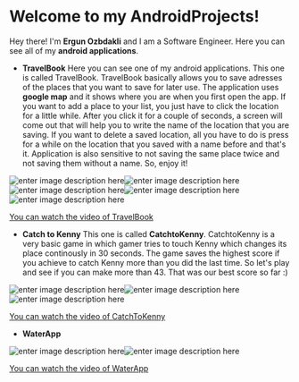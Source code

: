 ﻿# Welcome to my AndroidProjects!

Hey there! I'm **Ergun Ozbdakli** and I am a Software Engineer. Here you can see all of my **android applications**.

- **TravelBook**
 Here you can see one of my android applications. This one is called TravelBook. TravelBook basically allows you to save adresses of the places that you want to save for later use. The application uses **google map** and it shows where you are when you first open the app. If you want to add a place to your list, you just have to click the location for a little while. After you click it for a couple of seconds, a screen will come out that will help you to write the name of the location that you are saving. If you want to delete a saved location, all you have to do is press for a while on the location that you saved with a name before and that's it. Application is also sensitive to not saving the same place twice and not saving them without a name. So, enjoy it!

![enter image description here](https://lh3.googleusercontent.com/InkszaFcVZKyoBXRa7m54Glx6aTeZv_2_Rw-1snfLbRX3pMpDlEpFc3qpeLoFj9jQMVxf1-2R1il)![enter image description here](https://lh3.googleusercontent.com/WCD1HlKu3kvaAry66-C9M_M1Cy5jYQ2U4sDdUVT1jm10u3JoVg3B5lXHk5bD9hO4zgjNg85iZvpC)![enter image description here](https://lh3.googleusercontent.com/2IlVay0O-Vx90tD8BOzLpgoyUyw7h9K5m4xTbKiQ8rz9J6pXZKsQjCziNkCeDqSFDPdfMPu39fSC)![enter image description here](https://lh3.googleusercontent.com/GiuqaxjHCWQpnAZ_9JuBgmlaBjY_3l3AZXWmyA4Xqws2jIjZln_qJn2ijnMeKYZ2fjtLn0qN2eY5)![enter image description here](https://lh3.googleusercontent.com/wcSI6e4DYTEEKUFkutNNEGGD8PJphBBX8MdiMjXCiAELO0xIw3QeMK5T6bv_q-JtoQBoV2f-PaME)

[You can watch the video of TravelBook](https://www.youtube.com/watch?v=HBBLuTLngiM)



- **Catch to Kenny**
This one is called **CatchtoKenny**. CatchtoKenny is a very basic game in which gamer tries to  touch Kenny which changes its place continously in 30 seconds. The game saves the highest score if you achieve to catch Kenny more than you did the last time. So let's play and see if you can make more than 43. That was our best score so far :)

 ![enter image description here](https://lh3.googleusercontent.com/ZVucPi8sM-e-QRcUC7lRzTnVZWDMt3Td-6Zc5grGp6UM31-dDrCkWHTfN6zTQYq9i3KwRDi-3V-z)![enter image description here](https://lh3.googleusercontent.com/aWq2iNcbcxPziQUrl7_y63IlzumJxyiohlTFBQ69zxjfW_YPLYtu3kQYvYSyLBLHQwanCwqLidwj)![enter image description here](https://lh3.googleusercontent.com/WM1IHOIPcYYrjT4jqCq9j5wmG6JSMtmm8rzQRE1gyRih92eWAZg0d3qUBBuwOVgn4OUK6zv4JB0r)

[You can watch the video of CatchToKenny](https://www.youtube.com/watch?v=hxovupBxvJ0)

- **WaterApp**


![enter image description here](https://lh3.googleusercontent.com/KGn-duBcjFG0-E2EkZuPbDelUGJlfg2rpWhnpL0kNasOllBUC0mOOJYC2Fc6QRR3c4P5byCBpxvJ)![enter image description here](https://lh3.googleusercontent.com/kdKepoIuzeOWPao8tAb7aML3IxSI4WVJc1oNsQwqOY-wL91RS3yMlxmNpaRQbomMcAc3pYot6xja)

[You can watch the video of WaterApp](https://www.youtube.com/watch?v=C3W7KZWN9NM)

